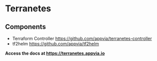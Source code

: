 # Terranetes

## Components 

* Terraform Controller https://github.com/appvia/terranetes-controller
* tf2helm https://github.com/appvia/tf2helm

**Access the docs at https://terranetes.appvia.io**
